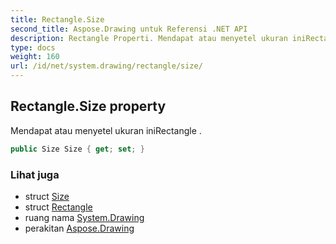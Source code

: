 ```yaml
---
title: Rectangle.Size
second_title: Aspose.Drawing untuk Referensi .NET API
description: Rectangle Properti. Mendapat atau menyetel ukuran iniRectangle .
type: docs
weight: 160
url: /id/net/system.drawing/rectangle/size/
---
```

## Rectangle.Size property

Mendapat atau menyetel ukuran iniRectangle .

```csharp
public Size Size { get; set; }
```

### Lihat juga

* struct [Size](../../size/)
* struct [Rectangle](../)
* ruang nama [System.Drawing](../../rectangle/)
* perakitan [Aspose.Drawing](../../../)



